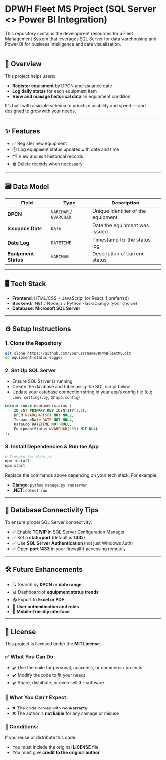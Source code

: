# DPWH Fleet MS Project (SQL Server <> Power BI Integration)

This repository contains the development resources for a Fleet Management System that leverages SQL Server for data warehousing and Power BI for business intelligence and data visualization.

---

## 📌 Overview

This project helps users:
- **Register equipment** by DPCN and issuance date
- **Log daily status** for each equipment item
- **View and manage historical data** on equipment condition

It’s built with a simple schema to prioritize usability and speed — and designed to grow with your needs.

---

## ✨ Features

- ✅ Register new equipment  
- 🕓 Log equipment status updates with date and time  
- 🗂️ View and edit historical records  
- 🗑️ Delete records when necessary  

---

## 🗃️ Data Model

| Field              | Type               | Description                      |
|-------------------|--------------------|----------------------------------|
| **DPCN**           | `VARCHAR` / `NVARCHAR` | Unique identifier of the equipment |
| **Issuance Date**  | `DATE`             | Date the equipment was issued    |
| **Date Log**       | `DATETIME`         | Timestamp for the status log     |
| **Equipment Status** | `VARCHAR`        | Description of current status    |

---

## 🖥️ Tech Stack

- **Frontend**: HTML/CSS + JavaScript (or React if preferred)  
- **Backend**: .NET / Node.js / Python Flask/Django (your choice)  
- **Database**: **Microsoft SQL Server**

---

## ⚙️ Setup Instructions

### 1. Clone the Repository

```bash
git clone https://github.com/yourusername/DPWHFleetMS.git
cd equipment-status-logger
```

### 2. Set Up SQL Server

- Ensure SQL Server is running  
- Create the database and table using the SQL script below  
- Update your database connection string in your app’s config file (e.g. `.env`, `settings.py`, or `app.config`)

```sql
CREATE TABLE EquipmentStatus (
    ID INT PRIMARY KEY IDENTITY(1,1),
    DPCN NVARCHAR(50) NOT NULL,
    IssuanceDate DATE NOT NULL,
    DateLog DATETIME NOT NULL,
    EquipmentStatus NVARCHAR(255) NOT NULL
);
```

### 3. Install Dependencies & Run the App

```bash
# Example for Node.js
npm install
npm start
```

Replace the commands above depending on your tech stack. For example:

- **Django**: `python manage.py runserver`  
- **.NET**: `dotnet run`

---

## 🔐 Database Connectivity Tips

To ensure proper SQL Server connectivity:

- ✅ Enable **TCP/IP** in SQL Server Configuration Manager  
- ✅ Set a **static port** (default is **1433**)  
- ✅ Use **SQL Server Authentication** (not just Windows Auth)  
- ✅ Open **port 1433** in your firewall if accessing remotely  

---

## 🛠️ Future Enhancements

- 🔍 Search by **DPCN** or **date range**  
- 📊 Dashboard of **equipment status trends**  
- 📤 Export to **Excel or PDF**  
- 👤 **User authentication and roles**  
- 📱 **Mobile-friendly interface**

---

## 📄 License

This project is licensed under the **MIT License**.

### ✅ What You Can Do:

- ✔️ Use the code for personal, academic, or commercial projects  
- ✔️ Modify the code to fit your needs  
- ✔️ Share, distribute, or even sell the software  

### 🚫 What You Can't Expect:

- ❌ The code comes with **no warranty**  
- ❌ The author is **not liable** for any damage or misuse  

### 📝 Conditions:

If you reuse or distribute this code:

- You must include the original **LICENSE** file  
- You must give **credit to the original author**
